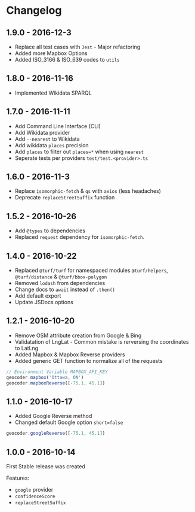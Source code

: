 
# Changelog

## 1.9.0 - 2016-12-3

-   Replace all test cases with `Jest` - Major refactoring
-   Added more Mapbox Options
-   Added ISO_3166 & ISO_639 codes to `utils`

## 1.8.0 - 2016-11-16

-   Implemented Wikidata SPARQL

## 1.7.0 - 2016-11-11

-   Add Command Line Interface (CLI)
-   Add Wikidata provider
-   Add `--nearest` to Wikidata
-   Add wikidata `places` precision
-   Add `places` to filter out `places=*` when using `nearest`
-   Seperate tests per providers `test/test.<provider>.ts`

## 1.6.0 - 2016-11-3

-   Replace `isomorphic-fetch` & `qs` with `axios` (less headaches)
-   Deprecate `replaceStreetSuffix` function

## 1.5.2 - 2016-10-26

-   Add `@types` to dependencies
-   Replaced `request` dependency for `isomorphic-fetch`.

## 1.4.0 - 2016-10-22

-   Replaced `@turf/turf` for namespaced modules `@turf/helpers`, `@turf/distance` & `@turf/bbox-polygon`
-   Removed `lodash` from dependencies
-   Change docs to `await` instead of `.then()`
-   Add default export
-   Update JSDocs options

## 1.2.1 - 2016-10-20

-   Remove OSM attribute creation from Google & Bing
-   Validatation of LngLat - Common mistake is rerversing the coordinates to LatLng
-   Added Mapbox & Mapbox Reverse providers
-   Added generic GET function to normalize all of the requests

```javascript
// Environment Variable MAPBOX_API_KEY
geocoder.mapbox('Ottawa, ON')
geocoder.mapboxReverse([-75.1, 45.1])
```

## 1.1.0 - 2016-10-17

-   Added Google Reverse method
-   Changed default Google option `short=false`

```javascript
geocoder.googleReverse([-75.1, 45.1])
```

## 1.0.0 - 2016-10-14

First Stable release was created

Features:

-   `google` provider
-   `confidenceScore`
-   `replaceStreetSuffix`
